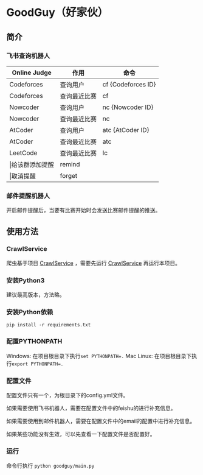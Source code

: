 # GoodGuy（好家伙）

## 简介

### 飞书查询机器人

|Online Judge|作用|命令|
|----|----|----|
|Codeforces|查询用户|cf {Codeforces ID}|
|Codeforces|查询最近比赛|cf|
|Nowcoder|查询用户|nc {Nowcoder ID}|
|Nowcoder|查询最近比赛|nc|
|AtCoder|查询用户|atc {AtCoder ID}|
|AtCoder|查询最近比赛|atc|
|LeetCode|查询最近比赛|lc|
|\|给该群添加提醒|remind|
|\|取消提醒|forget|

### 邮件提醒机器人

开启邮件提醒后，当要有比赛开始时会发送比赛邮件提醒的推送。

## 使用方法

### CrawlService

爬虫基于项目 [CrawlService](https://github.com/ConanYu/CrawlService) ，需要先运行 [CrawlService](https://github.com/ConanYu/CrawlService) 再运行本项目。

### 安装Python3

建议最高版本，方法略。

### 安装Python依赖

`pip install -r requirements.txt`

### 配置PYTHONPATH

Windows: 在项目根目录下执行`set PYTHONPATH=.`
Mac Linux: 在项目根目录下执行`export PYTHONPATH=.`

### 配置文件

配置文件只有一个，为根目录下的config.yml文件。

如果需要使用飞书机器人，需要在配置文件中的feishu的进行补充信息。

如果需要使用到邮件机器人，需要在配置文件中的email的配置中进行补充信息。

如果某些功能没有生效，可以先查看一下配置文件是否配置好。

### 运行

命令行执行 `python goodguy/main.py`
